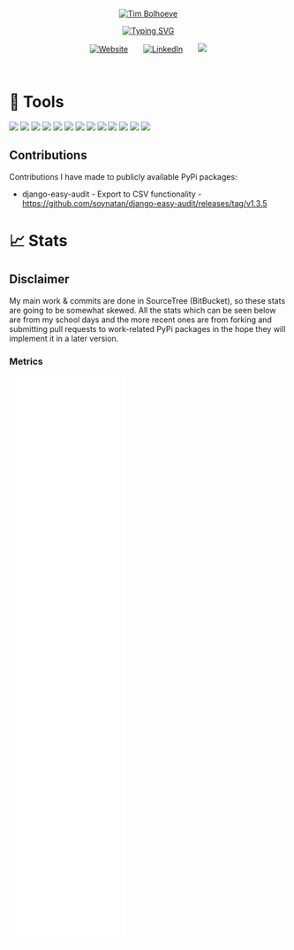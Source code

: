 <p align="center">
  <a href="https://github.com/Tim-Bolhoeve">
    <img src="https://github.com/Tim-Bolhoeve/Tim-Bolhoeve/assets/74612255/bb96cfab-a721-4b08-9e17-0be30180d979" alt="Tim Bolhoeve" /></a>
</p>

<p align="center">
  <!-- Typing SVG by DenverCoder1 - https://github.com/DenverCoder1/readme-typing-svg -->
  <a href="https://github.com/Tim-Bolhoeve">
    <a href="https://github.com/Tim-Bolhoeve"><img src="https://readme-typing-svg.demolab.com?font=Fira+code&pause=1000&color=FF4F5D&background=FFFFFF00&center=true&vCenter=true&width=435&lines=Full-Stack+Software+Engineer;Django+web+developer" alt="Typing SVG" /></a>
</p>

<!-- Social icons section -->
<p align="center">
  <a href="https://indedomum.nl/"><img width="32px" alt="Website" title="Personal Website" src="https://i.imgur.com/KPV5ChT.png"/></a>
  &#8287;&#8287;&#8287;&#8287;&#8287;
  <a href="https://www.linkedin.com/in/tim-bolhoeve-478423199/"><img width="32px" alt="LinkedIn" title="LinkedIn" src="https://i.imgur.com/oK2iGaP.png"/></a>
  &#8287;&#8287;&#8287;&#8287;&#8287;
  <a href="https://www.facebook.com/tim.bolhoeve/" alt="Facebook" title="Facebook"><img width="32px" src="https://i.imgur.com/6wsxLbx.png"/></a>

</p>

<br/>


# 🔨 Tools 
![](https://img.shields.io/badge/Windows-informational?style=flat&logo=Windows&logoColor=white&color=0078D6)
![](https://img.shields.io/badge/VSCode-informational?style=flat&logo=VisualStudioCode&logoColor=white&color=007ACC)
![](https://img.shields.io/badge/Django-informational?style=flat&logo=Django&logoColor=white&color=092E20)
![](https://img.shields.io/badge/Python-informational?style=flat&logo=Python&logoColor=white&color=3776AB)
![](https://img.shields.io/badge/SQLite-informational?style=flat&logo=SQLite&logoColor=white&color=003B57)
![](https://img.shields.io/badge/PostgreSQL-informational?style=flat&logo=PostgreSQL&logoColor=white&color=4169E1)
![](https://img.shields.io/badge/JSON-informational?style=flat&logo=JSON&logoColor=white&color=000000)
![](https://img.shields.io/badge/jQuery-informational?style=flat&logo=jQuery&logoColor=white&color=0769AD)
![](https://img.shields.io/badge/Javascript-informational?style=flat&logo=JavaScript&logoColor=white&color=F7DF1E)
![](https://img.shields.io/badge/HTML-informational?style=flat&logo=HTML5&logoColor=white&color=E34F26)
![](https://img.shields.io/badge/Bootstrap-informational?style=flat&logo=Bootstrap&logoColor=white&color=7952B3)
![](https://img.shields.io/badge/Batch-informational?style=flat&logo=PowerShell&logoColor=white&color=FF0000)
![](https://img.shields.io/badge/Git-informational?style=flat&logo=Git&logoColor=white&color=F05032)

## Contributions
Contributions I have made to publicly available PyPi packages:
* django-easy-audit - Export to CSV functionality - https://github.com/soynatan/django-easy-audit/releases/tag/v1.3.5

# 📈 Stats 
## Disclaimer
My main work & commits are done in SourceTree (BitBucket), so these stats are going to be somewhat skewed. All the stats which can be seen below are from my school days and the more recent ones are from forking and submitting pull requests to work-related PyPi packages in the hope they will implement it in a later version.

### Metrics
![Metrics](/github-metrics.svg)
